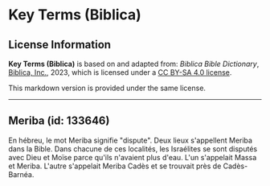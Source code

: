 # Key Terms (Biblica)

## License Information

**Key Terms (Biblica)** is based on and adapted from: _Biblica Bible Dictionary_, [Biblica, Inc.](https://www.biblica.com/), 2023, which is licensed under a [CC BY-SA 4.0 license](https://creativecommons.org/licenses/by-sa/4.0/legalcode.en).

This markdown version is provided under the same license.



--------------------------------

## Meriba (id: 133646)

En hébreu, le mot Meriba signifie "dispute". Deux lieux s'appellent Meriba dans la Bible. Dans chacune de ces localités, les Israélites se sont disputés avec Dieu et Moïse parce qu'ils n'avaient plus d'eau. L'un s'appelait Massa et Meriba. L'autre s'appelait Meriba Cadès et se trouvait près de Cadès\-Barnéa.



